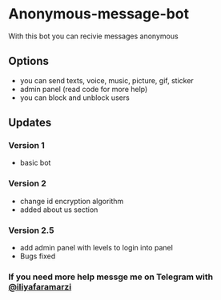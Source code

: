 # Anonymous-message-bot
With this bot you can recivie messages anonymous
## Options
- you can send texts, voice, music, picture, gif, sticker 
- admin panel (read code for more help)
- you can block and unblock users

## Updates
### Version 1 
- basic bot
### Version 2
- change id encryption algorithm
- added about us section
### Version 2.5
- add admin panel with levels to login into panel
- Bugs fixed

### If you need more help messge me on Telegram with [@iliyafaramarzi](https://t.me/iliyaFaramarzi) 
